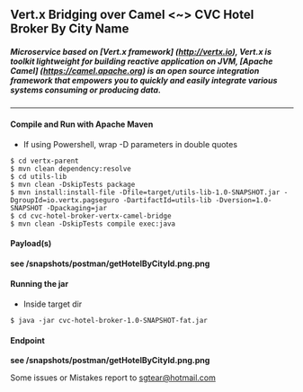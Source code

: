 ## **Vert.x Bridging over Camel <~> CVC Hotel Broker By City Name**

##### Microservice based on [Vert.x framework] (http://vertx.io), Vert.x is toolkit lightweight for building reactive application on JVM, [Apache Camel] (https://camel.apache.org) is an open source integration framework that empowers you to quickly and easily integrate various systems consuming or producing data. 
---
#### Compile and Run with Apache Maven
* If using Powershell, wrap -D parameters in double quotes
````
$ cd vertx-parent
$ mvn clean dependency:resolve
$ cd utils-lib
$ mvn clean -DskipTests package 
$ mvn install:install-file -Dfile=target/utils-lib-1.0-SNAPSHOT.jar -DgroupId=io.vertx.pagseguro -DartifactId=utils-lib -Dversion=1.0-SNAPSHOT -Dpackaging=jar
$ cd cvc-hotel-broker-vertx-camel-bridge
$ mvn clean -DskipTests compile exec:java 
````
#### Payload(s)
**see /snapshots/postman/getHotelByCityId.png.png**

#### Running the jar
* Inside target dir
````
$ java -jar cvc-hotel-broker-1.0-SNAPSHOT-fat.jar
````
#### Endpoint 
**see /snapshots/postman/getHotelByCityId.png.png**


Some issues or Mistakes report to sgtear@hotmail.com 


